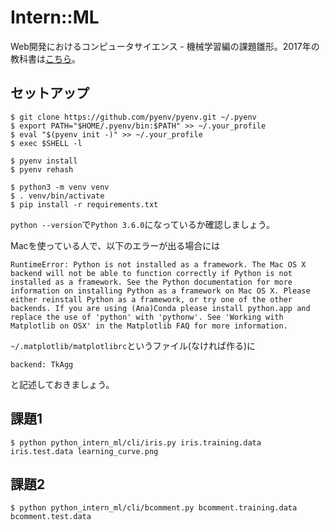 # Intern::ML
Web開発におけるコンピュータサイエンス - 機械学習編の課題雛形。2017年の教科書は[こちら](http://developer.hatenastaff.com/draft/KfI1Q2RSsYWJNr0Iet_ii-M5tG0)。

## セットアップ

```
$ git clone https://github.com/pyenv/pyenv.git ~/.pyenv
$ export PATH="$HOME/.pyenv/bin:$PATH" >> ~/.your_profile
$ eval "$(pyenv init -)" >> ~/.your_profile
$ exec $SHELL -l

$ pyenv install
$ pyenv rehash

$ python3 -m venv venv
$ . venv/bin/activate
$ pip install -r requirements.txt
```

`python --version`で`Python 3.6.0`になっているか確認しましょう。


Macを使っている人で、以下のエラーが出る場合には

```console
RuntimeError: Python is not installed as a framework. The Mac OS X backend will not be able to function correctly if Python is not installed as a framework. See the Python documentation for more information on installing Python as a framework on Mac OS X. Please either reinstall Python as a framework, or try one of the other backends. If you are using (Ana)Conda please install python.app and replace the use of 'python' with 'pythonw'. See 'Working with Matplotlib on OSX' in the Matplotlib FAQ for more information.
```


`~/.matplotlib/matplotlibrc`というファイル(なければ作る)に

```
backend: TkAgg
```

と記述しておきましょう。

## 課題1

```
$ python python_intern_ml/cli/iris.py iris.training.data iris.test.data learning_curve.png
```

## 課題2

```
$ python python_intern_ml/cli/bcomment.py bcomment.training.data bcomment.test.data
```
